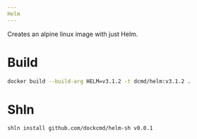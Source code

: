 ```yaml
---
Helm
---
```


Creates an alpine linux image with just Helm. 

# Build

```bash
docker build --build-arg HELM=v3.1.2 -t dcmd/helm:v3.1.2 .
```

# Shln

```bash
shln install github.com/dockcmd/helm-sh v0.0.1
```
